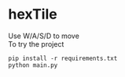 # hexTile

Use W/A/S/D to move  
To try the project
```
pip install -r requirements.txt
python main.py
```
